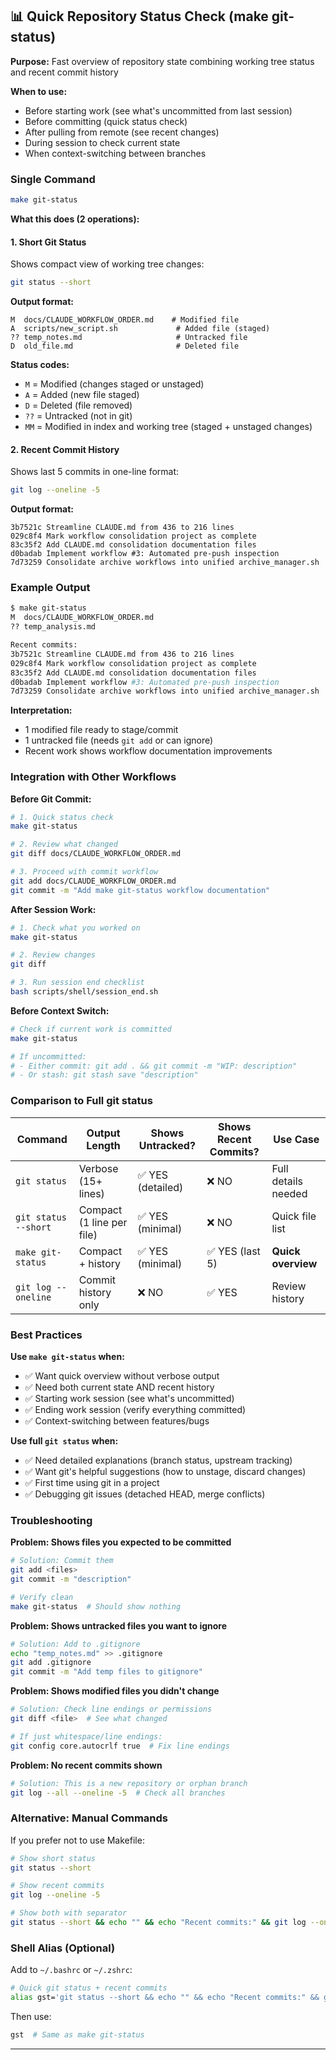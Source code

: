 ## 📊 Quick Repository Status Check (make git-status)

**Purpose:** Fast overview of repository state combining working tree status and recent commit history

**When to use:**
- Before starting work (see what's uncommitted from last session)
- Before committing (quick status check)
- After pulling from remote (see recent changes)
- During session to check current state
- When context-switching between branches

### Single Command

```bash
make git-status
```

**What this does (2 operations):**

#### 1. Short Git Status
Shows compact view of working tree changes:

```bash
git status --short
```

**Output format:**
```
M  docs/CLAUDE_WORKFLOW_ORDER.md    # Modified file
A  scripts/new_script.sh             # Added file (staged)
?? temp_notes.md                     # Untracked file
D  old_file.md                       # Deleted file
```

**Status codes:**
- `M` = Modified (changes staged or unstaged)
- `A` = Added (new file staged)
- `D` = Deleted (file removed)
- `??` = Untracked (not in git)
- `MM` = Modified in index and working tree (staged + unstaged changes)

#### 2. Recent Commit History
Shows last 5 commits in one-line format:

```bash
git log --oneline -5
```

**Output format:**
```
3b7521c Streamline CLAUDE.md from 436 to 216 lines
029c8f4 Mark workflow consolidation project as complete
83c35f2 Add CLAUDE.md consolidation documentation files
d0badab Implement workflow #3: Automated pre-push inspection
7d73259 Consolidate archive workflows into unified archive_manager.sh
```

### Example Output

```bash
$ make git-status
M  docs/CLAUDE_WORKFLOW_ORDER.md
?? temp_analysis.md

Recent commits:
3b7521c Streamline CLAUDE.md from 436 to 216 lines
029c8f4 Mark workflow consolidation project as complete
83c35f2 Add CLAUDE.md consolidation documentation files
d0badab Implement workflow #3: Automated pre-push inspection
7d73259 Consolidate archive workflows into unified archive_manager.sh
```

**Interpretation:**
- 1 modified file ready to stage/commit
- 1 untracked file (needs `git add` or can ignore)
- Recent work shows workflow documentation improvements

### Integration with Other Workflows

**Before Git Commit:**
```bash
# 1. Quick status check
make git-status

# 2. Review what changed
git diff docs/CLAUDE_WORKFLOW_ORDER.md

# 3. Proceed with commit workflow
git add docs/CLAUDE_WORKFLOW_ORDER.md
git commit -m "Add make git-status workflow documentation"
```

**After Session Work:**
```bash
# 1. Check what you worked on
make git-status

# 2. Review changes
git diff

# 3. Run session end checklist
bash scripts/shell/session_end.sh
```

**Before Context Switch:**
```bash
# Check if current work is committed
make git-status

# If uncommitted:
# - Either commit: git add . && git commit -m "WIP: description"
# - Or stash: git stash save "description"
```

### Comparison to Full git status

| Command | Output Length | Shows Untracked? | Shows Recent Commits? | Use Case |
|---------|---------------|------------------|----------------------|----------|
| `git status` | Verbose (15+ lines) | ✅ YES (detailed) | ❌ NO | Full details needed |
| `git status --short` | Compact (1 line per file) | ✅ YES (minimal) | ❌ NO | Quick file list |
| `make git-status` | Compact + history | ✅ YES (minimal) | ✅ YES (last 5) | **Quick overview** |
| `git log --oneline` | Commit history only | ❌ NO | ✅ YES | Review history |

### Best Practices

**Use `make git-status` when:**
- ✅ Want quick overview without verbose output
- ✅ Need both current state AND recent history
- ✅ Starting work session (see what's uncommitted)
- ✅ Ending work session (verify everything committed)
- ✅ Context-switching between features/bugs

**Use full `git status` when:**
- ✅ Need detailed explanations (branch status, upstream tracking)
- ✅ Want git's helpful suggestions (how to unstage, discard changes)
- ✅ First time using git in a project
- ✅ Debugging git issues (detached HEAD, merge conflicts)

### Troubleshooting

**Problem: Shows files you expected to be committed**
```bash
# Solution: Commit them
git add <files>
git commit -m "description"

# Verify clean
make git-status  # Should show nothing
```

**Problem: Shows untracked files you want to ignore**
```bash
# Solution: Add to .gitignore
echo "temp_notes.md" >> .gitignore
git add .gitignore
git commit -m "Add temp files to gitignore"
```

**Problem: Shows modified files you didn't change**
```bash
# Solution: Check line endings or permissions
git diff <file>  # See what changed

# If just whitespace/line endings:
git config core.autocrlf true  # Fix line endings
```

**Problem: No recent commits shown**
```bash
# Solution: This is a new repository or orphan branch
git log --all --oneline -5  # Check all branches
```

### Alternative: Manual Commands

If you prefer not to use Makefile:

```bash
# Show short status
git status --short

# Show recent commits
git log --oneline -5

# Show both with separator
git status --short && echo "" && echo "Recent commits:" && git log --oneline -5
```

### Shell Alias (Optional)

Add to `~/.bashrc` or `~/.zshrc`:

```bash
# Quick git status + recent commits
alias gst='git status --short && echo "" && echo "Recent commits:" && git log --oneline -5'
```

Then use:
```bash
gst  # Same as make git-status
```

---

